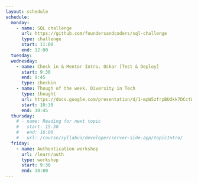 ```yaml
---
layout: schedule
schedule:
  monday:
    - name: SQL challenge
      url: https://github.com/foundersandcoders/sql-challenge
      type: challenge
      start: 11:00
      end: 12:00
  tuesday:
  wednesday:
    - name: Check in & Mentor Intro. Oskar [Test & Deploy]
      start: 9:30
      end: 9:45
      type: checkin
    - name: Though of the week. Diversity in Tech
      type: thought    
      url: https://docs.google.com/presentation/d/1-mpW5zfrpBUdkk7DCctWZjcLzDD9VGrx-X4fF469rsg/edit#slide=id.g25e05124422_0_0
      start: 10:30
      end: 10:45
  thursday:
    # - name: Reading for next topic
    #   start: 15:30
    #   end: 16:00
    #   url: /course/syllabus/developer/server-side-app/topicIntro/
  friday:
    - name: Authentication workshop
      url: /learn/auth
      type: workshop
      start: 9:30
      end: 18:00
---
```

